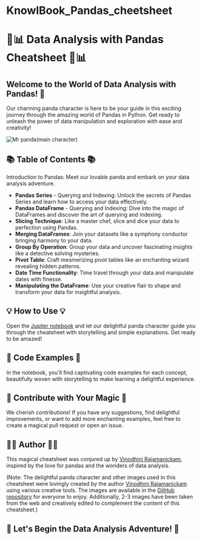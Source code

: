 # KnowlBook_Pandas_cheetsheet

# 🐼📊 Data Analysis with Pandas Cheatsheet 🐼📊


## Welcome to the World of Data Analysis with Pandas! 🎉

Our charming panda character is here to be your guide in this exciting journey through the amazing world of Pandas in Python. Get ready to unleash the power of data manipulation and exploration with ease and creativity!


![Mr panda(main character)](https://github.com/Vinodhini96/KnowlBook_Pandas_cheetsheet/assets/113685419/70dae1b5-d071-4fd0-b131-0edd36e8a1c6)


## 📚 Table of Contents 📚


Introduction to Pandas: Meet our lovable panda and embark on your data analysis adventure.

* **Pandas Series** - Querying and Indexing: Unlock the secrets of Pandas Series and learn how to access your data effectively.
* **Pandas DataFrame** - Querying and Indexing: Dive into the magic of DataFrames and discover the art of querying and indexing.
* **Slicing Technique**: Like a master chef, slice and dice your data to perfection using Pandas.
* **Merging DataFrames**: Join your datasets like a symphony conductor bringing harmony to your data.
* **Group By Operation**: Group your data and uncover fascinating insights like a detective solving mysteries.
* **Pivot Table**: Craft mesmerizing pivot tables like an enchanting wizard revealing hidden patterns.
* **Date Time Functionality**: Time travel through your data and manipulate dates with finesse.
* **Manipulating the DataFrame**: Use your creative flair to shape and transform your data for insightful analysis.


## 💡 How to Use 💡
Open the [Jupiter notebook](https://github.com/Vinodhini96/KnowlBook_Pandas_cheetsheet/blob/main/KnowlBook_Vinodhini.ipynb) and let our delightful panda character guide you through the cheatsheet with storytelling and simple explanations. Get ready to be amazed!

## 🎨 Code Examples 🎨
In the notebook, you'll find captivating code examples for each concept, beautifully woven with storytelling to make learning a delightful experience.

## 🌟 Contribute with Your Magic 🌟
We cherish contributions! If you have any suggestions, find delightful improvements, or want to add more enchanting examples, feel free to create a magical pull request or open an issue.

## 🧙‍♂️ Author 🧙‍♀️
This magical cheatsheet was conjured up by [Vinodhini Rajamanickam](https://github.com/Vinodhini96), inspired by the love for pandas and the wonders of data analysis.

(Note: The delightful panda character and other images used in this cheatsheet were lovingly created by the author [Vinodhini Rajamanickam](https://github.com/Vinodhini96) using various creative tools. The images are available in the [GitHub repository](https://github.com/Vinodhini96/KnowlBook_Pandas_cheetsheet/tree/main/knowlBook_Images) for everyone to enjoy. Additionally, 2-3 images have been taken from the web and creatively edited to complement the content of this cheatsheet.)


## 🚀 Let's Begin the Data Analysis Adventure! 🚀
